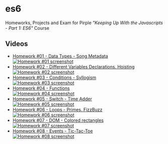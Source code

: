 # es6

Homeworks, Projects and Exam for Pirple _"Keeping Up With the Javascripts - Part 1: ES6"_ Course

## Videos

- [Homework #01 - Data Types - Song Metadata  
  ![Homework #01 screenshot](https://img.youtube.com/vi/oIfk2V9M_bo/default.jpg)](https://youtu.be/oIfk2V9M_bo)
- [Homework #02 - Different Variables Declarations. Hoisting  
  ![Homework #02 screenshot](https://img.youtube.com/vi/JTFirZ93CaM/default.jpg)](https://youtu.be/JTFirZ93CaM)
- [Homework #03 - Conditions - Syllogism  
  ![Homework #03 screenshot](https://img.youtube.com/vi/kpt3SFhPPeo/default.jpg)](https://youtu.be/kpt3SFhPPeo)
- [Homework #04 - Functions  
  ![Homework #04 screenshot](https://img.youtube.com/vi/oCUWujYuufQ/default.jpg)](https://youtu.be/oCUWujYuufQ)
- [Homework #05 - Switch - Time Adder  
  ![Homework #05 screenshot](https://img.youtube.com/vi/A45qROl3fso/default.jpg)](https://youtu.be/A45qROl3fso)
- [Homework #06 - Loops - Primes. FizzBuzz  
  ![Homework #06 screenshot](https://img.youtube.com/vi/m-lOreXJ37w/default.jpg)](https://youtu.be/m-lOreXJ37w)
- [Homework #07 - DOM - Colored rectangles  
  ![Homework #07 screenshot](https://img.youtube.com/vi/VKH-nYwjMPY/default.jpg)](https://youtu.be/VKH-nYwjMPY)
- [Homework #08 - Events - Tic-Tac-Toe  
  ![Homework #08 screenshot](https://img.youtube.com/vi/aSoTfKjJpyc/default.jpg)](https://youtu.be/aSoTfKjJpyc)
